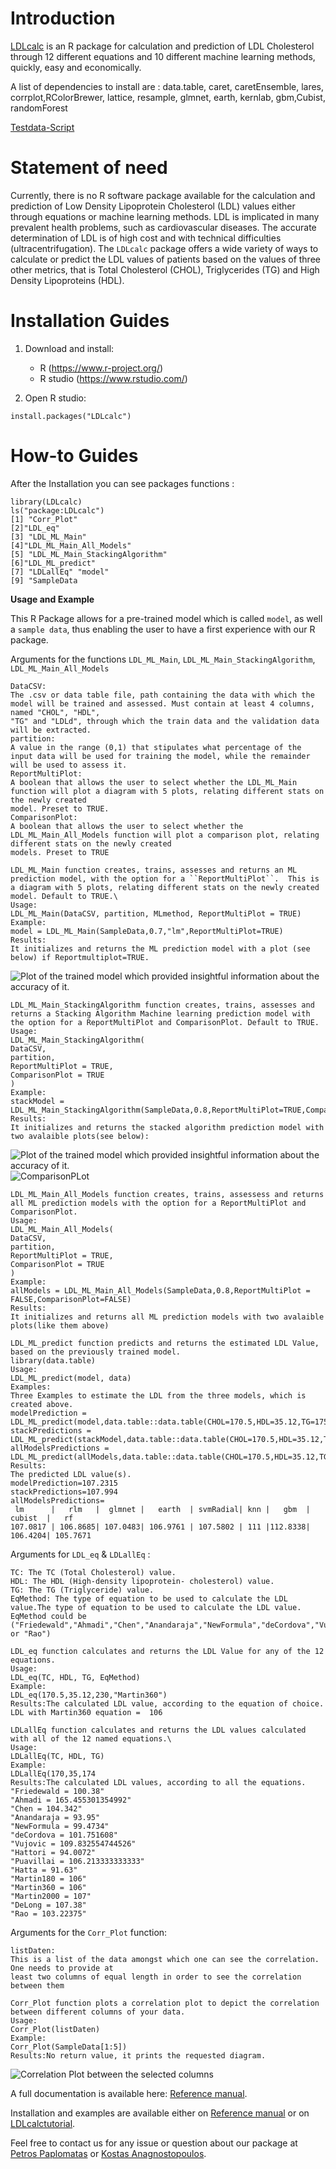 # Introduction

[LDLcalc](https://cran.r-project.org/web/packages/LDLcalc/index.html) is an R package for calculation and prediction of LDL Cholesterol through 12 different equations and 10 different machine learning methods, quickly, easy and economically.

A list of dependencies to install are : data.table, caret, caretEnsemble, lares, corrplot,RColorBrewer, lattice, resample, glmnet, earth, kernlab, gbm,Cubist, randomForest

[Testdata-Script](https://github.com/PaplomatasP/LDLcalculation/tree/main/LDLcalc/tests)

# Statement of need 

Currently, there is no R software package available for the calculation and prediction of Low Density Lipoprotein Cholesterol (LDL) values either through equations or machine learning methods. LDL is implicated in many prevalent health problems, such as cardiovascular diseases. The accurate determination of LDL is of high cost and with technical difficulties (ultracentrifugation). The ``LDLcalc`` package offers a wide variety of ways to calculate or predict the LDL values of patients based on the values of three other metrics, that is Total Cholesterol (CHOL), Triglycerides (TG) and High Density Lipoproteins (HDL).

# Installation Guides 

1. Download and install:  

    - R (https://www.r-project.org/)
    - R studio (https://www.rstudio.com/)

2. Open R studio:

```
install.packages("LDLcalc")
```
# How-to Guides

After the Installation you can see packages functions :
``` 
library(LDLcalc)
ls("package:LDLcalc")
[1] "Corr_Plot"  
[2]"LDL_eq" 
[3] "LDL_ML_Main" 
[4]"LDL_ML_Main_All_Models" 
[5] "LDL_ML_Main_StackingAlgorithm" 
[6]"LDL_ML_predict" 
[7] "LDLallEq" "model" 
[9] "SampleData
```
**Usage and Example**

This R Package allows for a pre-trained model which is called ``model``, as well a ``sample data``, thus enabling the user to have a first experience with our  R package.

Arguments for the functions ``LDL_ML_Main``, ``LDL_ML_Main_StackingAlgorithm``, ``LDL_ML_Main_All_Models``
```
DataCSV: 
The .csv or data table file, path containing the data with which the model will be trained and assessed. Must contain at least 4 columns, named "CHOL", "HDL",
"TG" and "LDLd", through which the train data and the validation data will be extracted. 
partition: 
A value in the range (0,1) that stipulates what percentage of the input data will be used for training the model, while the remainder will be used to assess it.
ReportMultiPlot:
A boolean that allows the user to select whether the LDL_ML_Main function will plot a diagram with 5 plots, relating different stats on the newly created
model. Preset to TRUE.
ComparisonPlot: 
A boolean that allows the user to select whether the LDL_ML_Main_All_Models function will plot a comparison plot, relating different stats on the newly created
models. Preset to TRUE
```
```
LDL_ML_Main function creates, trains, assesses and returns an ML prediction model, with the option for a ``ReportMultiPlot``.  This is a diagram with 5 plots, relating different stats on the newly created model. Default to TRUE.\
Usage:
LDL_ML_Main(DataCSV, partition, MLmethod, ReportMultiPlot = TRUE)
Example:
model = LDL_ML_Main(SampleData,0.7,"lm",ReportMultiPlot=TRUE)
Results:
It initializes and returns the ML prediction model with a plot (see below) if Reportmultiplot=TRUE.
```
![Plot of the trained model which provided insightful information about the accuracy of it.](https://github.com/PaplomatasP/LDLcalc/blob/main/LDLcalcImages/ModelPlot.png?raw=true)

```
LDL_ML_Main_StackingAlgorithm function creates, trains, assesses and returns a Stacking Algorithm Machine learning prediction model with the option for a ReportMultiPlot and ComparisonPlot. Default to TRUE.
Usage:
LDL_ML_Main_StackingAlgorithm(
DataCSV,
partition,
ReportMultiPlot = TRUE,
ComparisonPlot = TRUE
) 
Example:
stackModel = LDL_ML_Main_StackingAlgorithm(SampleData,0.8,ReportMultiPlot=TRUE,ComparisonPlot=TRUE)
Results:
It initializes and returns the stacked algorithm prediction model with two avalaible plots(see below):
````
![Plot of the trained model which provided insightful information about the accuracy of it.](https://github.com/PaplomatasP/LDLcalc/blob/main/Paper/ReportMultiPlotStack.png?raw=true)
![ComparisonPLot](https://github.com/PaplomatasP/LDLcalc/blob/main/Paper/ComparisonPlotStack.png)

```
LDL_ML_Main_All_Models function creates, trains, assessess and returns  all ML prediction models with the option for a ReportMultiPlot and ComparisonPlot.
Usage:
LDL_ML_Main_All_Models(
DataCSV,
partition,
ReportMultiPlot = TRUE,
ComparisonPlot = TRUE
)
Example:
allModels = LDL_ML_Main_All_Models(SampleData,0.8,ReportMultiPlot = FALSE,ComparisonPlot=FALSE)
Results:
It initializes and returns all ML prediction models with two avalaible plots(like them above)

LDL_ML_predict function predicts and returns the estimated LDL Value, based on the previously trained model.
library(data.table)
Usage:
LDL_ML_predict(model, data)
Examples:
Three Examples to estimate the LDL from the three models, which is created above.
modelPrediction = LDL_ML_predict(model,data.table::data.table(CHOL=170.5,HDL=35.12,TG=175))
stackPredictions = LDL_ML_predict(stackModel,data.table::data.table(CHOL=170.5,HDL=35.12,TG=175))
allModelsPredictions = LDL_ML_predict(allModels,data.table::data.table(CHOL=170.5,HDL=35.12,TG=175))
Results:
The predicted LDL value(s).
modelPrediction=107.2315 
stackPredictions=107.994 
allModelsPredictions=
 lm      |   rlm   |  glmnet |   earth  | svmRadial| knn |   gbm  | cubist  |   rf
107.0817 | 106.8685| 107.0483| 106.9761 | 107.5802 | 111 |112.8338| 106.4204| 105.7671
```
 
Arguments for ``LDL_eq`` & ``LDLallEq``  :
```
TC: The TC (Total Cholesterol) value.
HDL: The HDL (High-density lipoprotein- cholesterol) value.
TG: The TG (Triglyceride) value.
EqMethod: The type of equation to be used to calculate the LDL value.The type of equation to be used to calculate the LDL value. EqMethod could be ("Friedewald","Ahmadi","Chen","Anandaraja","NewFormula","deCordova","Vujovic","Hattori","Puavillai","Hatta","Martin180","Martin360","Martin2000","DeLong" or "Rao")
```
```
LDL_eq function calculates and returns the LDL Value for any of the 12 equations.
Usage:
LDL_eq(TC, HDL, TG, EqMethod)
Example:
LDL_eq(170.5,35.12,230,"Martin360")
Results:The calculated LDL value, according to the equation of choice.
LDL with Martin360 equation =  106
```
```
LDLallEq function calculates and returns the LDL values calculated with all of the 12 named equations.\
Usage:
LDLallEq(TC, HDL, TG)
Example:
LDLallEq(170,35,174
Results:The calculated LDL values, according to all the equations.
"Friedewald = 100.38"
"Ahmadi = 165.455301354992"
"Chen = 104.342"
"Anandaraja = 93.95"
"NewFormula = 99.4734"
"deCordova = 101.751608"
"Vujovic = 109.832554744526"
"Hattori = 94.0072"
"Puavillai = 106.213333333333"
"Hatta = 91.63"
"Martin180 = 106"
"Martin360 = 106"
"Martin2000 = 107"
"DeLong = 107.38"
"Rao = 103.22375"
```
Arguments for the ``Corr_Plot`` function:
```
listDaten:
This is a list of the data amongst which one can see the correlation. One needs to provide at 
least two columns of equal length in order to see the correlation between them
```
```
Corr_Plot function plots a correlation plot to depict the correlation between different columns of your data.
Usage:
Corr_Plot(listDaten)
Example:
Corr_Plot(SampleData[1:5])
Results:No return value, it prints the requested diagram.
```
![Correlation Plot between the selected columns](https://github.com/PaplomatasP/LDLcalc/blob/main/Paper/Corrplot.png)


A full documentation is available here: [Reference manual](https://cran.r-project.org/web/packages/LDLcalc/LDLcalc.pdf).

Installation and examples are available either on [Reference manual](https://cran.r-project.org/web/packages/LDLcalc/LDLcalc.pdf) or on [LDLcalctutorial](https://sciencesandresearch.com/wp-content/uploads/2021/10/LDLcalcTutorial-1.pdf).

Feel free to contact us for any issue or question about our package at [Petros Paplomatas](mailto:p.paplomatas@hotmail.com) or [Kostas Anagnostopoulos](mailto:kanagno@gmail.com).
